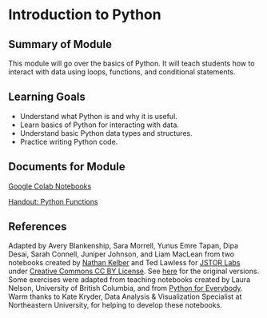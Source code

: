 # Introduction to Python

## Summary of Module
This module will go over the basics of Python. It will teach students how to interact with data using loops, functions, and conditional statements.

## Learning Goals
- Understand what Python is and why it is useful.
- Learn basics of Python for interacting with data.
- Understand basic Python data types and structures.
- Practice writing Python code.

## Documents for Module

[Google Colab Notebooks]()

[Handout: Python Functions](https://github.com/NULabNortheastern/digitalassignmentshowcase/blob/0c3b66c39884071942da7ac761b0cf86ee7532c4/handouts/coding_quantitative/Handout_Python%20Functions.pdf)

## References
Adapted by Avery Blankenship, Sara Morrell, Yunus Emre Tapan, Dipa Desai, Sarah Connell, Juniper Johnson, and Liam MacLean from two notebooks created by [Nathan Kelber](https://nkelber.github.io/) and Ted Lawless for [JSTOR Labs](https://labs.jstor.org/) under [Creative Commons CC BY License](https://creativecommons.org/licenses/by/4.0/). See [here](https://github.com/ithaka/constellate-notebooks) for the original versions. Some exercises were adapted from teaching notebooks created by Laura Nelson, University of British Columbia, and from [Python for Everybody](https://www.py4e.com/). Warm thanks to Kate Kryder, Data Analysis & Visualization Specialist at Northeastern University, for helping to develop these notebooks. 
